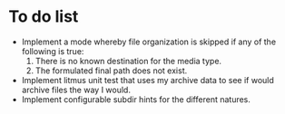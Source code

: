 To do list
==========

* Implement a mode whereby file organization is skipped if any of the following is true:
  1. There is no known destination for the media type.
  2. The formulated final path does not exist.
* Implement litmus unit test that uses my archive data to see if would archive files the way I would.
* Implement configurable subdir hints for the different natures.
